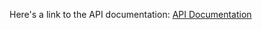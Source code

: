 Here's a link to the API documentation: [API Documentation](https://docs.google.com/document/d/1tMW7MNs6Sznj_088_hrlRHQYqqB8JyFkd0MT53EmT1U/edit?usp=sharing)


